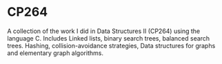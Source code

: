 # CP264
A collection of the work I did in Data Structures II (CP264) using the language C. Includes Linked lists, binary search trees, balanced search trees. Hashing, collision-avoidance strategies, Data structures for graphs and elementary graph algorithms.
